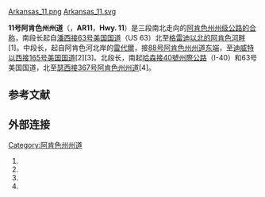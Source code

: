 [Arkansas_11.png](https://zh.wikipedia.org/wiki/File:Arkansas_11.png "fig:Arkansas_11.png")
[Arkansas_11.svg](https://zh.wikipedia.org/wiki/File:Arkansas_11.svg "fig:Arkansas_11.svg")

**11号阿肯色州州道**（，**AR11**，**Hwy.
11**）是三段南北走向的[阿肯色州](../Page/阿肯色州.md "wikilink")[州级公路的合称](https://zh.wikipedia.org/wiki/州级公路 "wikilink")，南段长起自[潘西接](../Page/潘西_\(阿肯色州\).md "wikilink")[63号美国国道](https://zh.wikipedia.org/wiki/63号美国国道 "wikilink")（US
63）北至[格雷迪以北的](../Page/格雷迪_\(阿肯色州\).md "wikilink")[阿肯色河畔](../Page/阿肯色河.md "wikilink")\[1\]。中段长，起自阿肯色河北岸的[雷代爾](../Page/雷代爾_\(阿肯色州\).md "wikilink")，接[88号阿肯色州州道东端](https://zh.wikipedia.org/wiki/88号阿肯色州州道 "wikilink")，至[迪威特以西接](../Page/迪威特_\(阿肯色州\).md "wikilink")[165号美国国道](https://zh.wikipedia.org/wiki/165号美国国道 "wikilink")\[2\]\[3\]。北段长，南起[哈森接](../Page/哈森_\(阿肯色州\).md "wikilink")[40號州際公路](../Page/40號州際公路.md "wikilink")（I-40）和63号美国国道，北至[瑟西接](../Page/瑟西_\(阿肯色州\).md "wikilink")[367号阿肯色州州道](https://zh.wikipedia.org/wiki/367号阿肯色州州道 "wikilink")\[4\]。

## 参考文献

## 外部连接

[Category:阿肯色州州道](https://zh.wikipedia.org/wiki/Category:阿肯色州州道 "wikilink")

1.
2.
3.
4.